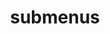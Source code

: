 ---
layout: page
title: submenus
nav: false
nav_order: 6
dropdown: true
children:
    - title: publications
      permalink: /publications/
    - title: divider
    - title: Projects
      permalink: /projects/
---